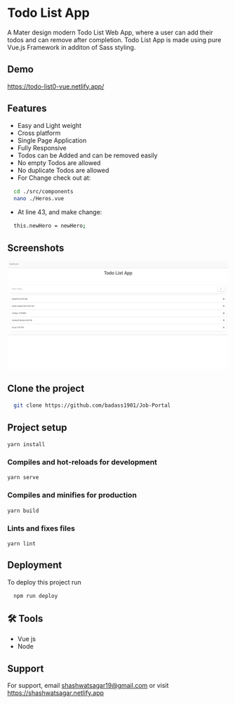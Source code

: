 # Todo List App

A Mater design modern Todo List Web App, where a user can add their todos and can remove after completion.
Todo List App is made using pure Vue.js Framework in additon of Sass styling.


## Demo

https://todo-list0-vue.netlify.app/


## Features

- Easy and Light weight
- Cross platform
- Single Page Application
- Fully Responsive
- Todos can be Added and can be removed easily
- No empty Todos are allowed 
- No duplicate Todos are allowed
- For Change check out at:
```bash
  cd ./src/components
  nano ./Heros.vue
```
- At line 43, and make change:
```bash
  this.newHero = newHero;
```



## Screenshots
![App Screenshot](./imag1.png)






## Clone the project

```bash
  git clone https://github.com/badass1901/Job-Portal
```

## Project setup

```
yarn install
```

### Compiles and hot-reloads for development
```
yarn serve
```

### Compiles and minifies for production
```
yarn build
```

### Lints and fixes files
```
yarn lint
```

## Deployment

To deploy this project run

```bash
  npm run deploy
```
## 🛠 Tools
- Vue js
- Node


## Support

For support, email shashwatsagar19@gmail.com or visit https://shashwatsagar.netlify.app

